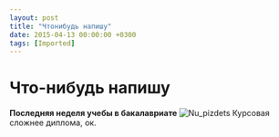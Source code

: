 ```yaml
---
layout: post
title: "Чтонибудь напишу"
date: 2015-04-13 00:00:00 +0300
tags: [Imported]
---
```

# Что-нибудь напишу

**Последняя неделя учебы в бакалавриате**
![Nu_pizdets](https://vlaim.s3.amazonaws.com/uploads/2015/04/Nu_pizdets.gif)
Курсовая сложнее диплома, ок.